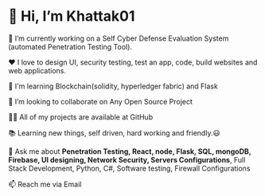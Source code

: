 <h1>👋 Hi, I’m Khattak01 </h1>

🔭 I’m currently working on a Self Cyber Defense Evaluation System (automated Penetration Testing Tool).

❤️ I love to design UI, security testing, test an app, code, build websites and web applications.

🌱 I'm learning Blockchain(solidity, hyperledger fabric) and Flask

👯 I’m looking to collaborate on Any Open Source Project

👨‍💻 All of my projects are available at GitHub

📚 Learning new things, self driven, hard working and friendly.😃

💬 Ask me about <strong>Penetration Testing, React, node, Flask, SQL, mongoDB, Firebase, UI designing, Network Security, Servers Configurations</strong>, Full Stack Development, Python, C#, Software testing, Firewall Configurations

📫 Reach me via Email

